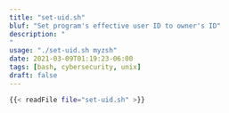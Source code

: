 ```yaml
---
title: "set-uid.sh"
bluf: "Set program's effective user ID to owner's ID"
description: "
"
usage: "./set-uid.sh myzsh"
date: 2021-03-09T01:19:23-06:00
tags: [bash, cybersecurity, unix]
draft: false
---
```


```bash
{{< readFile file="set-uid.sh" >}}
```
